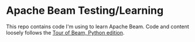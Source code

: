# Apache Beam Testing/Learning

This repo contains code I'm using to learn Apache Beam. Code and content loosely follows the [Tour of Beam, Python edition](https://tour.beam.apache.org/tour/python/).